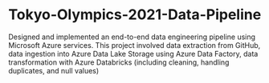# Tokyo-Olympics-2021-Data-Pipeline
Designed and implemented an end-to-end data engineering pipeline using Microsoft Azure services. This project involved data extraction from GitHub, data ingestion into Azure Data Lake Storage using Azure Data Factory, data transformation with Azure Databricks (including cleaning, handling duplicates, and null values)
